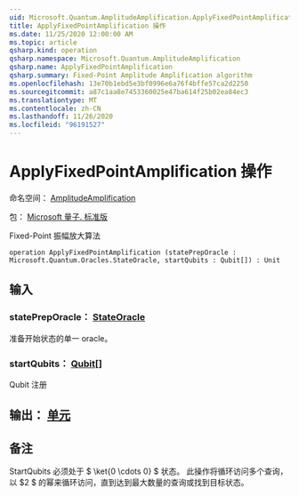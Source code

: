 ```yaml
---
uid: Microsoft.Quantum.AmplitudeAmplification.ApplyFixedPointAmplification
title: ApplyFixedPointAmplification 操作
ms.date: 11/25/2020 12:00:00 AM
ms.topic: article
qsharp.kind: operation
qsharp.namespace: Microsoft.Quantum.AmplitudeAmplification
qsharp.name: ApplyFixedPointAmplification
qsharp.summary: Fixed-Point Amplitude Amplification algorithm
ms.openlocfilehash: 13e70b1ebd5e3bf0996e6a76f4bffe57ca2d2250
ms.sourcegitcommit: a87c1aa8e7453360025e47ba614f25b02ea84ec3
ms.translationtype: MT
ms.contentlocale: zh-CN
ms.lasthandoff: 11/26/2020
ms.locfileid: "96191527"
---
```

# <a name="applyfixedpointamplification-operation"></a>ApplyFixedPointAmplification 操作

命名空间： [AmplitudeAmplification](xref:Microsoft.Quantum.AmplitudeAmplification)

包： [Microsoft 量子. 标准版](https://nuget.org/packages/Microsoft.Quantum.Standard)


Fixed-Point 振幅放大算法

```qsharp
operation ApplyFixedPointAmplification (statePrepOracle : Microsoft.Quantum.Oracles.StateOracle, startQubits : Qubit[]) : Unit
```


## <a name="input"></a>输入

### <a name="statepreporacle--stateoracle"></a>statePrepOracle： [StateOracle](xref:Microsoft.Quantum.Oracles.StateOracle)

准备开始状态的单一 oracle。


### <a name="startqubits--qubit"></a>startQubits： [Qubit](xref:microsoft.quantum.lang-ref.qubit)[]

Qubit 注册



## <a name="output--unit"></a>输出： [单元](xref:microsoft.quantum.lang-ref.unit)



## <a name="remarks"></a>备注

StartQubits 必须处于 $ \ket{0 \cdots 0} $ 状态。 此操作将循环访问多个查询，以 $2 $ 的幂来循环访问，直到达到最大数量的查询或找到目标状态。